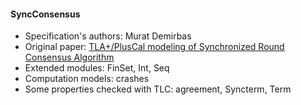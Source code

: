 #### SyncConsensus
- Specification's authors: Murat Demirbas
- Original paper: <a href="http://muratbuffalo.blogspot.com/2017/11/tlapluscal-modeling-of-synchronized.html">TLA+/PlusCal modeling of Synchronized Round Consensus Algorithm</a>
- Extended modules: FinSet, Int, Seq
- Computation models: crashes
- Some properties checked with TLC: agreement, Syncterm, Term


